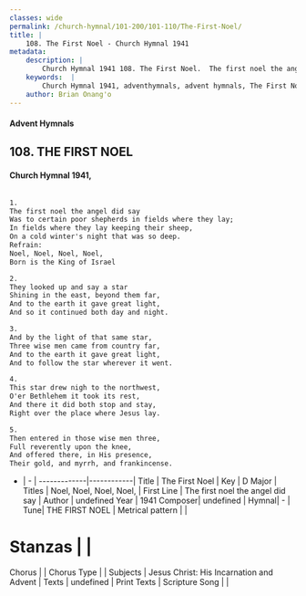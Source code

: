 ```yaml
---
classes: wide
permalink: /church-hymnal/101-200/101-110/The-First-Noel/
title: |
    108. The First Noel - Church Hymnal 1941
metadata:
    description: |
        Church Hymnal 1941 108. The First Noel.  The first noel the angel did say Was to certain poor shepherds in fields where they lay; In fields where they lay keeping their sheep, On a cold winter's night that was so deep. 
    keywords:  |
        Church Hymnal 1941, adventhymnals, advent hymnals, The First Noel, The first noel the angel did say. Noel, Noel, Noel, Noel,
    author: Brian Onang'o
---
```


#### Advent Hymnals
## 108. THE FIRST NOEL
####  Church Hymnal 1941,

```txt

1.
The first noel the angel did say
Was to certain poor shepherds in fields where they lay;
In fields where they lay keeping their sheep,
On a cold winter's night that was so deep.
Refrain:
Noel, Noel, Noel, Noel,
Born is the King of Israel

2.
They looked up and say a star
Shining in the east, beyond them far,
And to the earth it gave great light,
And so it continued both day and night.

3.
And by the light of that same star,
Three wise men came from country far,
And to the earth it gave great light,
And to follow the star wherever it went.

4.
This star drew nigh to the northwest,
O'er Bethlehem it took its rest,
And there it did both stop and stay,
Right over the place where Jesus lay.

5.
Then entered in those wise men three,
Full reverently upon the knee,
And offered there, in His presence,
Their gold, and myrrh, and frankincense.


```

- |   -  |
-------------|------------|
Title | The First Noel |
Key | D Major |
Titles | Noel, Noel, Noel, Noel, |
First Line | The first noel the angel did say |
Author | undefined
Year | 1941
Composer| undefined |
Hymnal|  - |
Tune| THE FIRST NOEL |
Metrical pattern | |
# Stanzas |  |
Chorus |  |
Chorus Type |  |
Subjects | Jesus Christ: His Incarnation and Advent |
Texts | undefined |
Print Texts | 
Scripture Song |  |
    
